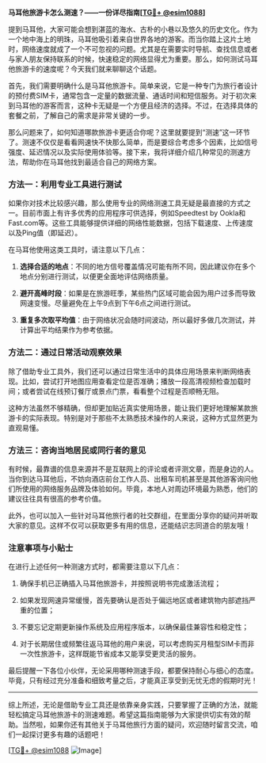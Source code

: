 **马耳他旅游卡怎么测速？——一份详尽指南[[TG💪+ @esim1088](https://t.me/s/esim1088)]**

提到马耳他，大家可能会想到湛蓝的海水、古朴的小巷以及悠久的历史文化。作为一个地中海上的明珠，马耳他吸引着来自世界各地的游客。而当你踏上这片土地时，网络速度就成了一个不可忽视的问题。尤其是在需要实时导航、查找信息或者与家人朋友保持联系的时候，快速稳定的网络显得尤为重要。那么，如何测试马耳他旅游卡的速度呢？今天我们就来聊聊这个话题。

首先，我们需要明确什么是马耳他旅游卡。简单来说，它是一种专门为旅行者设计的预付费SIM卡，通常包含一定量的数据流量、通话时间和短信服务。对于初次来到马耳他的游客而言，这种卡无疑是一个方便且经济的选择。不过，在选择具体的套餐之前，了解自己的需求是非常关键的一步。

那么问题来了，如何知道哪款旅游卡更适合你呢？这里就要提到“测速”这一环节了。测速不仅仅是看看网速快不快那么简单，而是要综合考虑多个因素，比如信号强度、延迟情况以及实际使用体验等。接下来，我将详细介绍几种常见的测速方法，帮助你在马耳他找到最适合自己的网络方案。

### 方法一：利用专业工具进行测试

如果你对技术比较感兴趣，那么使用专业的网络测速工具无疑是最直接的方式之一。目前市面上有许多优秀的应用程序可供选择，例如Speedtest by Ookla和Fast.com等。这些工具能够提供详细的网络性能数据，包括下载速度、上传速度以及Ping值（即延迟）。

在马耳他使用这类工具时，请注意以下几点：

1. **选择合适的地点**：不同的地方信号覆盖情况可能有所不同，因此建议你在多个地点分别进行测试，以便更全面地评估网络质量。
   
2. **避开高峰时段**：如果是在旅游旺季，某些热门区域可能会因为用户过多而导致网速变慢。尽量避免在上午9点到下午6点之间进行测试。

3. **重复多次取平均值**：由于网络状况会随时间波动，所以最好多做几次测试，并计算出平均结果作为参考依据。

### 方法二：通过日常活动观察效果

除了借助专业工具外，我们还可以通过日常生活中的具体应用场景来判断网络表现。比如，尝试打开地图应用查看定位是否准确；播放一段高清视频检查加载时间；或者尝试在线预订餐厅或景点门票，看看整个过程是否顺畅无阻。

这种方法虽然不够精确，但却更加贴近真实使用场景，能让我们更好地理解某款旅游卡的实际表现。特别是对于那些不太熟悉技术操作的人来说，这种方式显然更为直观易懂。

### 方法三：咨询当地居民或同行者的意见

有时候，最靠谱的信息来源并不是互联网上的评论或者评测文章，而是身边的人。当你到达马耳他后，不妨向酒店前台工作人员、出租车司机甚至是其他游客询问他们所使用的网络服务品牌及体验如何。毕竟，本地人对周边环境最为熟悉，他们的建议往往具有很高的参考价值。

此外，也可以加入一些针对马耳他旅行者的社交群组，在里面分享你的疑问并听取大家的意见。这样不仅可以获取更多有用的信息，还能结识志同道合的朋友哦！

### 注意事项与小贴士

在进行上述任何一种测速方式时，都需要注意以下几点：

1. 确保手机已正确插入马耳他旅游卡，并按照说明书完成激活流程；
   
2. 如果发现网速异常缓慢，首先要确认是否处于偏远地区或者建筑物内部遮挡严重的位置；
   
3. 不要忘记定期更新操作系统及应用程序版本，以确保最佳兼容性和稳定性；
   
4. 对于长期居住或频繁往返马耳他的用户来说，可以考虑购买月租型SIM卡而非一次性旅游卡，这样既能节省成本又能享受更灵活的服务。

最后提醒一下各位小伙伴，无论采用哪种测速手段，都要保持耐心与细心的态度。毕竟，只有经过充分准备和细致考量之后，才能真正享受到无忧无虑的假期时光！

---

综上所述，无论是借助专业工具还是依靠亲身实践，只要掌握了正确的方法，就能轻松搞定马耳他旅游卡的测速难题。希望这篇指南能够为大家提供切实有效的帮助。当然啦，如果你还有其他关于马耳他旅行方面的疑问，欢迎随时留言交流，咱们一起探讨更多有趣的话题吧！

[[TG💪+ @esim1088](https://t.me/s/esim1088) ![Image](https://i.postimg.cc/4NQfJmqS/Snipaste-2025-05-13-00-14-12.png)]